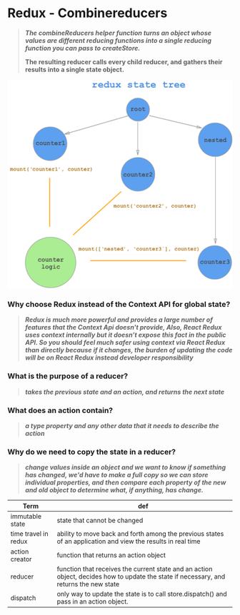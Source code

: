 # Redux - Combinereducers 


> ***The combineReducers helper function turns an object whose values are different reducing functions into a single reducing function you can pass to createStore.*** 
> 
> **The resulting reducer calls every child reducer, and gathers their results into a single state object.**


![img](https://raw.githubusercontent.com/thomasdashney/redux-modular/master/counter-example.png)



### Why choose Redux instead of the Context API for global state?

> ***Redux is much more powerful and provides a large number of features that the Context Api doesn't provide, Also, React Redux uses context internally but it doesn’t expose this fact in the public API. So you should feel much safer using context via React Redux than directly because if it changes, the burden of updating the code will be on React Redux instead developer responsibility***

### What is the purpose of a reducer?
> ***takes the previous state and an action, and returns the next state***

### What does an action contain?
> ***a type property and any other data that it needs to describe the action***

### Why do we need to copy the state in a reducer?
> ***change values inside an object and we want to know if something has changed, we'd have to make a full copy so we can store individual properties, and then compare each property of the new and old object to determine what, if anything, has change.***


Term|def
----|----
immutable state | state that cannot be changed
time travel in redux |  ability to move back and forth among the previous states of an application and view the results in real time 
action creator | function that returns an action object   
reducer | function that receives the current state and an action object, decides how to update the state if necessary, and returns the new state
dispatch| only way to update the state is to call store.dispatch() and pass in an action object.